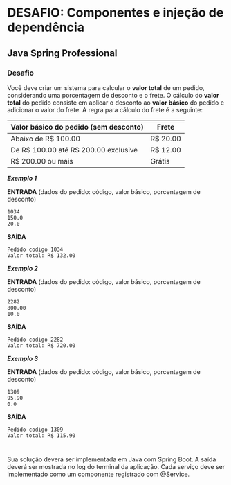 #  DESAFIO: Componentes e injeção de dependência

## Java Spring Professional 


### Desafio
Você deve criar um sistema para calcular o **valor total** de um pedido, considerando uma porcentagem
de desconto e o frete. O cálculo do **valor total** do pedido consiste em aplicar o desconto ao **valor
básico** do pedido e adicionar o valor do frete. A regra para cálculo do frete é a seguinte: </br>


Valor básico do pedido (sem desconto) | Frete 
---|---
Abaixo de R$ 100.00 | R$ 20.00
De R$ 100.00 até R$ 200.00 exclusive | R$ 12.00
R$ 200.00 ou mais | Grátis

_**Exemplo 1**_</br>

**ENTRADA** (dados do pedido: código, valor básico, porcentagem de desconto)</br>
```
1034
150.0
20.0
```
**SAÍDA**
```
Pedido codigo 1034
Valor total: R$ 132.00
```

_**Exemplo 2**_</br>

**ENTRADA** (dados do pedido: código, valor básico, porcentagem de desconto)</br>
```
2282
800.00
10.0
```
**SAÍDA**
```
Pedido codigo 2282
Valor total: R$ 720.00
```
_**Exemplo 3**_</br>

**ENTRADA** (dados do pedido: código, valor básico, porcentagem de desconto)</br>
```
1309
95.90
0.0
```
**SAÍDA**
```
Pedido codigo 1309 
Valor total: R$ 115.90
```
#
Sua solução deverá ser implementada em Java com Spring Boot. A saída deverá ser mostrada no log
do terminal da aplicação. Cada serviço deve ser implementado como um componente registrado com
@Service.

